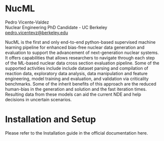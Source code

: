 # NucML

Pedro Vicente-Valdez\
Nuclear Engineering PhD Candidate - UC Berkeley \
pedro.vicentevz@berkeley.edu


NucML is the first and only end-to-end python-based supervised machine learning pipeline for enhanced bias-free nuclear data generation and evaluation to support the advancement of next-generation nuclear systems. It offers capabilities that allows researchers to navigate through each step of the ML-based nuclear data cross section evaluation pipeline. Some of the supported activities include include dataset parsing and compilation of reaction data, exploratory data analysis, data manipulation and feature engineering, model training and evaluation, and validation via criticality benchmarks. Some of the inherit benefits of this approach are the reduced human-bias in the generation and solution and the fast iteration times. Resulting data from these models can aid the current NDE and help decisions in uncertain scenarios.

<!-- # TODO: UNCOMMENT PERIODIC TABLE ONCE GITHUB PUBLIC in AME PARSING UTILITIES
# TODO: ADD LINK TO DOWNLOAD EVALUATED DATA
# TODO: FIX GET FOR EXFOR ENDF DATA UTILITIES IF NEEDED 
# TODO: ADD ABILITY TO ADD JUST SINGLE C4 FILES -->

# Installation and Setup

Please refer to the Installation guide in the official documentation here.
